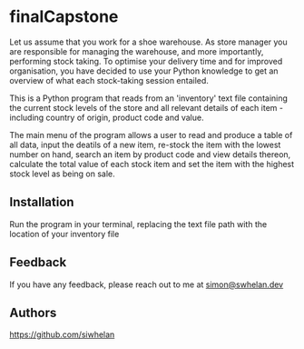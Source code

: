 
# finalCapstone

Let us assume that you work for a shoe warehouse. As store manager you are responsible for managing the warehouse, and more importantly, performing stock
taking. To optimise your delivery time and for improved organisation, you have decided to use your Python knowledge to get an overview of what each stock-taking session entailed.

This is a Python program that reads from an 'inventory' text file containing the current stock levels of the store and all relevant details of each item - including country of origin, product code and value.

The main menu of the program allows a user to read and produce a table of all data, input the deatils of a new item, re-stock the item with the lowest number on hand, search an item by product code and view details thereon, calculate the total value of each stock item and set the item with the highest stock level as being on sale.

## Installation

Run the program in your terminal, replacing the text file path with the location of your inventory file
## Feedback

If you have any feedback, please reach out to me at simon@swhelan.dev


## Authors

https://github.com/siwhelan

